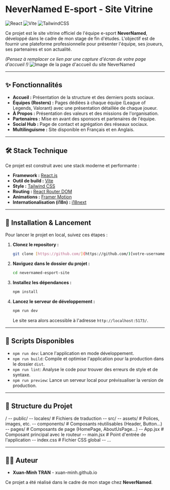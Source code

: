 # NeverNamed E-sport - Site Vitrine

![React](https://img.shields.io/badge/react-%2320232a.svg?style=for-the-badge&logo=react&logoColor=%2361DAFB)
![Vite](https://img.shields.io/badge/vite-%23646CFF.svg?style=for-the-badge&logo=vite&logoColor=white)
![TailwindCSS](https://img.shields.io/badge/tailwindcss-%2338B2AC.svg?style=for-the-badge&logo=tailwind-css&logoColor=white)

Ce projet est le site vitrine officiel de l'équipe e-sport **NeverNamed**, développé dans le cadre de mon stage de fin d'études. L'objectif est de fournir une plateforme professionnelle pour présenter l'équipe, ses joueurs, ses partenaires et son actualité.

*(Pensez à remplacer ce lien par une capture d'écran de votre page d'accueil !)*
![Image de la page d'accueil du site NeverNamed](https://placehold.co/800x400/000719/FFF?text=Screenshot+du+Site)

---

## ✨ Fonctionnalités

* **Accueil :** Présentation de la structure et des derniers posts sociaux.
* **Équipes (Rosters) :** Pages dédiées à chaque équipe (League of Legends, Valorant) avec une présentation détaillée de chaque joueur.
* **À Propos :** Présentation des valeurs et des missions de l'organisation.
* **Partenaires :** Mise en avant des sponsors et partenaires de l'équipe.
* **Social Hub :** Page de contact et agrégation des réseaux sociaux.
* **Multilinguisme :** Site disponible en Français et en Anglais.

---

## 🛠️ Stack Technique

Ce projet est construit avec une stack moderne et performante :

* **Framework :** [React.js](https://reactjs.org/)
* **Outil de build :** [Vite](https://vitejs.dev/)
* **Style :** [Tailwind CSS](https://tailwindcss.com/)
* **Routing :** [React Router DOM](https://reactrouter.com/)
* **Animations :** [Framer Motion](https://www.framer.com/motion/)
* **Internationalisation (i18n) :** [i18next](https://www.i18next.com/)

---

## 🚀 Installation & Lancement

Pour lancer le projet en local, suivez ces étapes :

1.  **Clonez le repository :**
    ```bash
    git clone [https://github.com/](https://github.com/)[votre-username]/[votre-repo].git
    ```

2.  **Naviguez dans le dossier du projet :**
    ```bash
    cd nevernamed-esport-site
    ```

3.  **Installez les dépendances :**
    ```bash
    npm install
    ```

4.  **Lancez le serveur de développement :**
    ```bash
    npm run dev
    ```
    Le site sera alors accessible à l'adresse `http://localhost:5173/`.

---

## 📜 Scripts Disponibles

* `npm run dev`: Lance l'application en mode développement.
* `npm run build`: Compile et optimise l'application pour la production dans le dossier `dist`.
* `npm run lint`: Analyse le code pour trouver des erreurs de style et de syntaxe.
* `npm run preview`: Lance un serveur local pour prévisualiser la version de production.

---

## 📂 Structure du Projet

​/
-- public/
   -- locales/      # Fichiers de traduction
-- src/
   -- assets/       # Polices, images, etc.
   -- components/   # Composants réutilisables (Header, Button...)
   -- pages/        # Composants de page (HomePage, AboutUsPage...)
   -- App.jsx       # Composant principal avec le routeur
   -- main.jsx      # Point d'entrée de l'application
   -- index.css     # Fichier CSS global
-- ...



---

## 👨‍💻 Auteur

* **Xuan-Minh TRAN** - xuan-minh.github.io

Ce projet a été réalisé dans le cadre de mon stage chez **NeverNamed**.